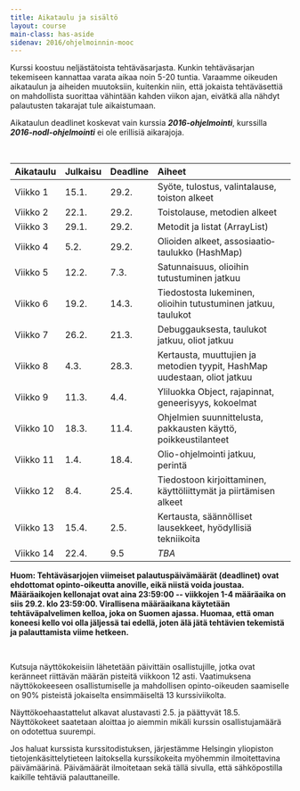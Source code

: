 ```yaml
---
title: Aikataulu ja sisältö
layout: course
main-class: has-aside
sidenav: 2016/ohjelmoinnin-mooc
---
```


Kurssi koostuu neljästätoista tehtäväsarjasta. 
Kunkin tehtäväsarjan tekemiseen kannattaa varata aikaa noin 5-20 tuntia. 
Varaamme oikeuden aikataulun ja aiheiden muutoksiin, kuitenkin niin, että jokaista tehtäväsettiä on mahdollista suorittaa vähintään kahden viikon ajan, eivätkä alla nähdyt palautusten takarajat tule aikaistumaan.

Aikataulun deadlinet koskevat vain kurssia ***2016-ohjelmointi***, kurssilla ***2016-nodl-ohjelmointi*** ei ole erillisiä aikarajoja.

&nbsp;

Aikataulu   | Julkaisu  | Deadline  | Aiheet
:---------  |:--------- |:--------  |:-------
Viikko 1    | 15.1.     | 29.2.     |  Syöte, tulostus, valintalause, toiston alkeet
Viikko 2    | 22.1.     | 29.2.     |  Toistolause, metodien alkeet
Viikko 3    | 29.1.     | 29.2.     |  Metodit ja listat (ArrayList)
Viikko 4    | 5.2.      | 29.2.     |  Olioiden alkeet, assosiaatio&shy;taulukko (HashMap)
Viikko 5    | 12.2.     | 7.3.      |  Satunnaisuus, olioihin tutustuminen jatkuu
Viikko 6    | 19.2.     | 14.3.     |  Tiedostosta lukeminen, olioihin tutustuminen jatkuu, taulukot
Viikko 7    | 26.2.     | 21.3.     |  Debuggauksesta, taulukot jatkuu, oliot jatkuu
Viikko 8    | 4.3.      | 28.3.     |  Kertausta, muuttujien ja metodien tyypit, HashMap uudestaan, oliot jatkuu
Viikko 9    | 11.3.     | 4.4.      |  Yliluokka Object, rajapinnat, geneerisyys, kokoelmat
Viikko 10   | 18.3.     | 11.4.     |  Ohjelmien suunnittelusta, pakkausten käyttö, poikkeustilanteet
Viikko 11   | 1.4.      | 18.4.     |  Olio-ohjelmointi jatkuu, perintä
Viikko 12   | 8.4.      | 25.4.     |  Tiedostoon kirjoittaminen, käyttöliittymät ja piirtämisen alkeet
Viikko 13   | 15.4.     | 2.5.      |  Kertausta, säännölliset lausekkeet, hyödyllisiä tekniikoita
Viikko 14   | 22.4.     | 9.5       |  *TBA*

**Huom: Tehtäväsarjojen viimeiset palautuspäivämäärät (deadlinet) ovat ehdottomat opinto-oikeutta anoville, eikä niistä voida joustaa. Määräaikojen kellonajat ovat aina 23:59:00 -- viikkojen 1-4 määräaika on siis 29.2. klo 23:59:00. Virallisena määräaikana käytetään tehtäväpalvelimen kelloa, joka on Suomen ajassa. Huomaa, että oman koneesi kello voi olla jäljessä tai edellä, joten älä jätä tehtävien tekemistä ja palauttamista viime hetkeen.**

&nbsp;

Kutsuja näyttökokeisiin lähetetään päivittäin osallistujille, jotka ovat keränneet riittävän määrän pisteitä viikkoon 12 asti. Vaatimuksena näyttökokeeseen osallistumiselle ja mahdollisen opinto-oikeuden saamiselle on 90% pisteistä jokaiselta ensimmäiseltä 13 kurssiviikolta.

Näyttökoehaastattelut alkavat alustavasti 2.5. ja päättyvät 18.5. Näyttökokeet saatetaan aloittaa jo aiemmin mikäli kurssin osallistujamäärä on odotettua suurempi.

Jos haluat kurssista kurssitodistuksen, järjestämme Helsingin yliopiston tietojenkäsittelytieteen laitoksella kurssikokeita myöhemmin ilmoitettavina päivämäärinä. Päivämäärät ilmoitetaan sekä tällä sivulla, että sähköpostilla kaikille tehtäviä palauttaneille.

